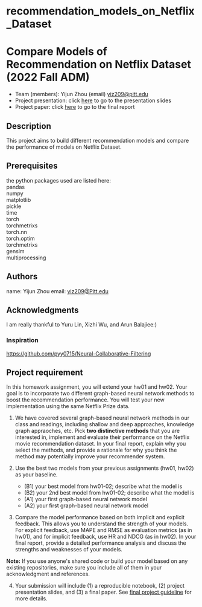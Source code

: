 # recommendation_models_on_Netflix_Dataset
# Compare Models of Recommendation on Netflix Dataset (2022 Fall ADM)


* Team (members): Yijun Zhou (email) yiz209@pitt.edu
* Project presentation: click [here](Data_Mining_Final_Project.pdf) to go to the presentation slides
* Project paper: click [here](data_mining_final_project_yijun.pdf) to go to the final report




## Description
This project aims to build different recommendation models and compare the performance of models on Netflix Dataset. 

## Prerequisites
the python packages used are listed here:   
pandas   
numpy   
matplotlib   
pickle   
time   
torch   
torchmetrixs   
torch.nn   
torch.optim   
torchmetrixs   
gensim   
multiprocessing   

## Authors
name: Yijun Zhou
email: yiz209@Pitt.edu

## Acknowledgments
I am really thankful to Yuru Lin, Xizhi Wu, and Arun Balajiee:)

### Inspiration
 https://github.com/pyy0715/Neural-Collaborative-Filtering


## Project requirement 

In this homework assignment, you will extend your hw01 and hw02. Your goal is to incorporate two different graph-based neural network methods to boost the recommendation performance. You will test your new implementation using the same Netflix Prize data.

1. We have covered several graph-based neural network methods in our class and readings, including shallow and deep approaches, knowledge graph appraoches, etc. Pick **two distinctive methods** that you are interested in, implement and evaluate their performance on the Netflix movie recommendation dataset. In your final report, explain why you select the methods, and provide a rationale for why you think the method may potentially improve your recommender system.
2. Use the best two models from your previous assignments (hw01, hw02) as your baseline.
    * (B1) your best model from hw01-02; describe what the model is
    * (B2) your 2nd best model from hw01-02; describe what the model is
    * (A1) your first graph-based neural network model
    * (A2) your first graph-based neural network model

3. Compare the model performance based on both implicit and explicit feedback. This allows you to understand the strength of your models. For explicit feedback, use MAPE and RMSE as evaluation metrics (as in hw01), and for implicit feedback, use HR and NDCG (as in hw02). In your final report, provide a detailed performance analysis and discuss the strengths and weaknesses of your models.

**Note:**  If you use anyone's shared code or build your model based on any existing repositories, make sure you include all of them in your acknowledgment and references.

4. Your submission will include (1) a reproducible notebook, (2) project presentation slides, and (3) a final paper. See [final project guideline](https://drive.google.com/file/d/1OFsUgGk7FOYi8qJ4fv7_4J5IA-bRMsU_/view?usp=share_link) for more details.
